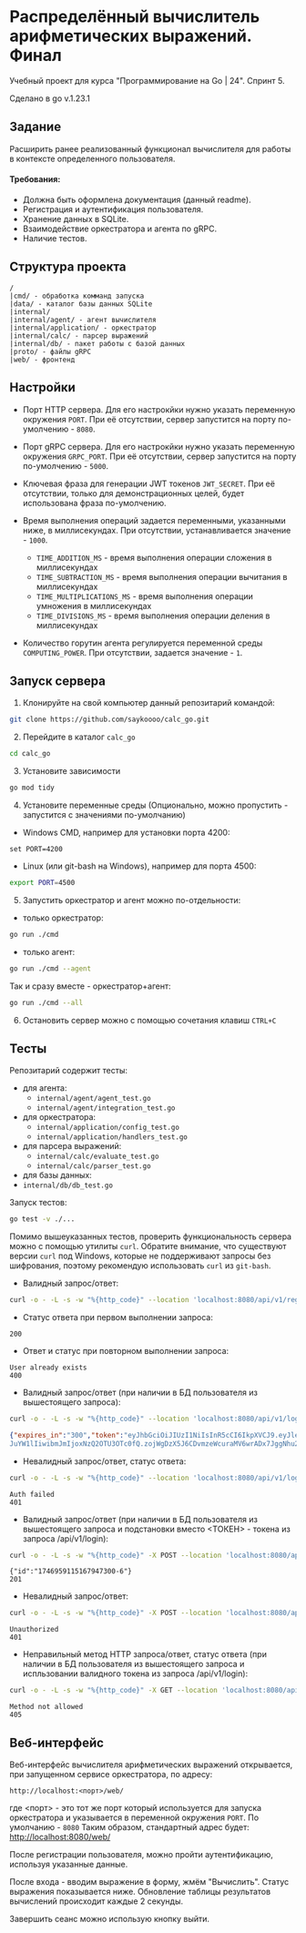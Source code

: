 # Распределённый вычислитель арифметических выражений. Финал

Учебный проект для курса "Программирование на Go | 24". Спринт 5.

Сделано в go v.1.23.1

## Задание
Расширить ранее реализованный функционал вычислителя для работы в контексте определенного пользователя.

#### Требования:
- Должна быть оформлена документация (данный readme).
- Регистрация и аутентификация пользователя.
- Хранение данных в SQLite.
- Взаимодействие оркестратора и агента по gRPC.
- Наличие тестов.

## Структура проекта
```
/
|cmd/ - обработка комманд запуска
|data/ - каталог базы данных SQLite
|internal/ 
|internal/agent/ - агент вычислителя 
|internal/application/ - оркестратор 
|internal/calc/ - парсер выражений 
|internal/db/ - пакет работы с базой данных 
|proto/ - файлы gRPC
|web/ - фронтенд
```

## Настройки
- Порт HTTP сервера. Для его настрокйки нужно указать переменную окружения `PORT`. При её отсутствии, сервер запустится на порту по-умолчению - `8080`. 

- Порт gRPC сервера. Для его настрокйки нужно указать переменную окружения `GRPC_PORT`. При её отсутствии, сервер запустится на порту по-умолчению - `5000`. 

- Ключевая фраза для генерации JWT токенов `JWT_SECRET`. При её отсутствии, только для демонстрационных целей, будет использована фраза по-умолчению.

- Время выполнения операций задается переменными, указанными ниже, в миллисекундах. При отсутствии, устанавливается значение - `1000`.
  - `TIME_ADDITION_MS` - время выполнения операции сложения в миллисекундах
  - `TIME_SUBTRACTION_MS` - время выполнения операции вычитания в миллисекундах
  - `TIME_MULTIPLICATIONS_MS` - время выполнения операции умножения в миллисекундах
  - `TIME_DIVISIONS_MS` - время выполнения операции деления в миллисекундах

- Количество горутин агента регулируется переменной среды `COMPUTING_POWER`. При отсутствии, задается значение - `1`.

## Запуск сервера
1. Клонируйте на свой компьютер данный репозитарий командой:
```bash
git clone https://github.com/saykoooo/calc_go.git
```
2. Перейдите в каталог `calc_go`
```bash
cd calc_go
```
3. Установите зависимости
```bash
go mod tidy
```
4. Установите переменные среды (Опционально, можно пропустить - запустится с значениями по-умолчанию)
 - Windows CMD, например для установки порта 4200:
```
set PORT=4200
```
 - Linux (или git-bash на Windows), например для порта 4500:
```bash
export PORT=4500
```
5. Запустить оркестратор и агент можно по-отдельности:
- только оркестратор:
```bash
go run ./cmd
```
- только агент:
```bash
go run ./cmd --agent
```
Так и сразу вместе - оркестратор+агент:
```bash
go run ./cmd --all
```
6. Остановить сервер можно с помощью сочетания клавиш `CTRL+C`

## Тесты
Репозитарий содержит тесты:
 - для агента:
   - `internal/agent/agent_test.go`
   - `internal/agent/integration_test.go`
 - для оркестратора:
   - `internal/application/config_test.go`
   - `internal/application/handlers_test.go`
 - для парсера выражений:
   - `internal/calc/evaluate_test.go`
   - `internal/calc/parser_test.go`
 - для базы данных:
  - `internal/db/db_test.go`
 
Запуск тестов:
```bash
go test -v ./...
```

Помимо вышеуказанных тестов, проверить функциональность сервера можно с помощью утилиты `curl`. 
Обратите внимание, что существуют версии `curl` под Windows, которые не поддерживают 
запросы без шифрования, поэтому рекомендую использовать `curl` из `git-bash`.

- Валидный запрос/ответ:
```bash
curl -o - -L -s -w "%{http_code}" --location 'localhost:8080/api/v1/register' --header 'Content-Type: application/json' --data '{"login": "username","password": "passwd"}'
```
  - Статус ответа при первом выполнении запроса:
```
200
```
  - Ответ и статус при повторном выполнении запроса:
```
User already exists
400
```
- Валидный запрос/ответ (при наличии в БД пользователя из вышестоящего запроса):
```bash
curl -o - -L -s -w "%{http_code}" --location 'localhost:8080/api/v1/login' --header 'Content-Type: application/json' --data '{"login": "username","password": "passwd"}'
```
```JSON
{"expires_in":"300","token":"eyJhbGciOiJIUzI1NiIsInR5cCI6IkpXVCJ9.eyJleHAiOjE3NDY5NTgyNzQsImlhdCI6MTc0Njk1Nzk3NCwibmFtZSI6InVzZX
JuYW1lIiwibmJmIjoxNzQ2OTU3OTc0fQ.zojWgDzX5J6CDvmzeWcuraMV6wrADx7JggNhu2xc2l8"}
```
- Невалидный запрос/ответ, статус ответа:
```bash
curl -o - -L -s -w "%{http_code}" --location 'localhost:8080/api/v1/login' --header 'Content-Type: application/json' --data '{"login": "username","password": "xxx"}'
```
```
Auth failed
401
```
- Валидный запрос/ответ (при наличии в БД пользователя из вышестоящего запроса и подстановки вместо <ТОКЕН> - токена из запроса /api/v1/login):
```bash
curl -o - -L -s -w "%{http_code}" -X POST --location 'localhost:8080/api/v1/calculate' -H 'Content-Type: application/json' -H "Authorization: Bearer <ТОКЕН>" --data '{ "expression": "2+2*2" }'
```
```
{"id":"1746959115167947300-6"}
201
```
- Невалидный запрос/ответ:
```bash
curl -o - -L -s -w "%{http_code}" -X POST --location 'localhost:8080/api/v1/calculate' -H 'Content-Type: application/json' -H "Authorization: Bearer 1" --data '{ "expression": "2+2*2" }'
```
```
Unauthorized
401
```
- Неправильный метод HTTP запроса/ответ, статус ответа (при наличии в БД пользователя из вышестоящего запроса и испльзовании валидного токена из запроса /api/v1/login):
```bash
curl -o - -L -s -w "%{http_code}" -X GET --location 'localhost:8080/api/v1/calculate' -H 'Content-Type: application/json' -H "Authorization: Bearer <ТОКЕН>" --data '{ "expression": "2+2*2" }'
```
```
Method not allowed
405
```

## Веб-интерфейс

Веб-интерфейс вычислителя арифметических выражений открывается, при запущенном сервисе оркестратора, по адресу:
```
http://localhost:<порт>/web/
```
где <порт> - это тот же порт который используется для запуска оркестратора и указывается в переменной окружения `PORT`. По умолчанию - `8080`
Таким образом, стандартный адрес будет: [http://localhost:8080/web/](http://localhost:8080/web/)

После регистрации пользователя, можно пройти аутентификацию, используя указанные данные.

После входа - вводим выражение в форму, жмём "Вычислить". Статус выражения показывается ниже.
Обновление таблицы результатов вычислений происходит каждые 2 секунды.

Завершить сеанс можно использую кнопку выйти.
